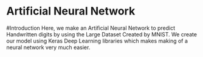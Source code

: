 Artificial Neural Network
=========================
#Introduction 
Here, we make an Artificial Neural Network to predict Handwritten digits by using the Large Dataset Created by MNIST. We create our model using Keras Deep Learning libraries which makes making of a neural network very much easier.